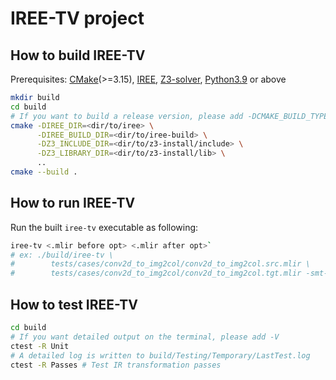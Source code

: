 # IREE-TV project

## How to build IREE-TV
Prerequisites: [CMake](https://cmake.org/download/)(>=3.15),
[IREE](https://github.com/google/iree),
[Z3-solver](https://github.com/Z3Prover/z3),
[Python3.9](https://www.python.org/downloads/) or above

```bash
mkdir build
cd build
# If you want to build a release version, please add -DCMAKE_BUILD_TYPE=RELEASE
cmake -DIREE_DIR=<dir/to/iree> \
      -DIREE_BUILD_DIR=<dir/to/iree-build> \
      -DZ3_INCLUDE_DIR=<dir/to/z3-install/include> \
      -DZ3_LIBRARY_DIR=<dir/to/z3-install/lib> \
      ..
cmake --build .
```

## How to run IREE-TV
Run the built `iree-tv` executable as following:
```bash
iree-tv <.mlir before opt> <.mlir after opt>`
# ex: ./build/iree-tv \
#        tests/cases/conv2d_to_img2col/conv2d_to_img2col.src.mlir \
#        tests/cases/conv2d_to_img2col/conv2d_to_img2col.tgt.mlir -smt-to=5000
```

## How to test IREE-TV
```bash
cd build
# If you want detailed output on the terminal, please add -V
ctest -R Unit
# A detailed log is written to build/Testing/Temporary/LastTest.log
ctest -R Passes # Test IR transformation passes
```
